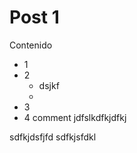 # Post 1

Contenido

 - 1
 - 2
 	 - dsjkf
 	 - 
 - 3
 - 4
 	comment jdfslkdfkjdfkj



sdfkjdsfjfd
sdfkjsfdkl